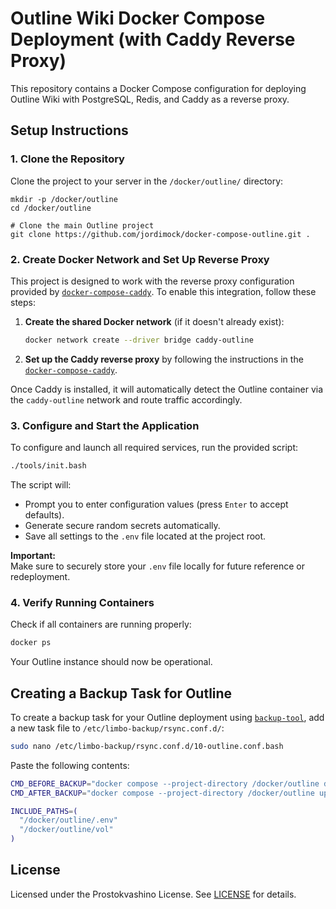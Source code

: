 # Outline Wiki Docker Compose Deployment (with Caddy Reverse Proxy)

This repository contains a Docker Compose configuration for deploying Outline Wiki with PostgreSQL, Redis, and Caddy as a reverse proxy.

## Setup Instructions

### 1. Clone the Repository

Clone the project to your server in the `/docker/outline/` directory:

```
mkdir -p /docker/outline
cd /docker/outline

# Clone the main Outline project
git clone https://github.com/jordimock/docker-compose-outline.git .
```


### 2. Create Docker Network and Set Up Reverse Proxy

This project is designed to work with the reverse proxy configuration provided by [`docker-compose-caddy`](https://github.com/jordimock/docker-compose-caddy). To enable this integration, follow these steps:

1. **Create the shared Docker network** (if it doesn't already exist):

   ```bash
   docker network create --driver bridge caddy-outline
   ```

2. **Set up the Caddy reverse proxy** by following the instructions in the [`docker-compose-caddy`](https://github.com/jordimock/docker-compose-caddy).  

Once Caddy is installed, it will automatically detect the Outline container via the `caddy-outline` network and route traffic accordingly.


### 3. Configure and Start the Application

To configure and launch all required services, run the provided script:

```bash
./tools/init.bash
```

The script will:

- Prompt you to enter configuration values (press `Enter` to accept defaults).
- Generate secure random secrets automatically.
- Save all settings to the `.env` file located at the project root.

**Important:**  
Make sure to securely store your `.env` file locally for future reference or redeployment.


### 4. Verify Running Containers

Check if all containers are running properly:

```bash
docker ps
```

Your Outline instance should now be operational.



## Creating a Backup Task for Outline

To create a backup task for your Outline deployment using [`backup-tool`](https://github.com/jordimock/backup-tool), add a new task file to `/etc/limbo-backup/rsync.conf.d/`:

```bash
sudo nano /etc/limbo-backup/rsync.conf.d/10-outline.conf.bash
```

Paste the following contents:

```bash
CMD_BEFORE_BACKUP="docker compose --project-directory /docker/outline down"
CMD_AFTER_BACKUP="docker compose --project-directory /docker/outline up -d"

INCLUDE_PATHS=(
  "/docker/outline/.env"
  "/docker/outline/vol"
)
```



## License

Licensed under the Prostokvashino License. See [LICENSE](LICENSE) for details.
